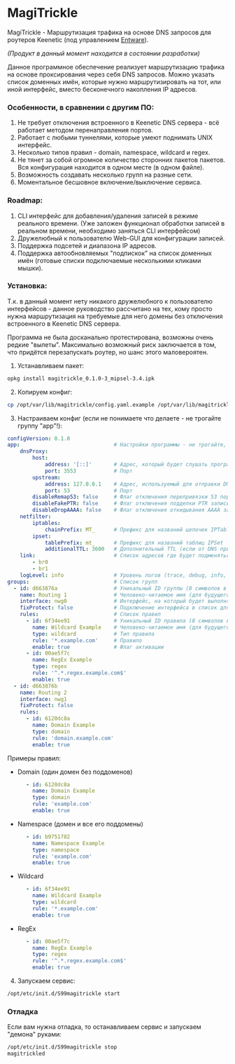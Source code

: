 # MagiTrickle

MagiTrickle - Маршрутизация трафика на основе DNS запросов для роутеров Keenetic (под управлением [Entware](https://github.com/The-BB/Entware-Keenetic)).

*(Продукт в данный момент находится в состоянии разработки)*

Данное программное обеспечение реализует маршрутизацию трафика на основе проксирования через себя DNS запросов. Можно указать список доменных имён, которые нужно маршрутизировать на тот, или иной интерфейс, вместо бесконечного накопления IP адресов. 

### Особенности, в сравнении с другим ПО:
1. Не требует отключения встроенного в Keenetic DNS сервера - всё работает методом перенаправления портов.
2. Работает с любыми туннелями, которые умеют поднимать UNIX интерфейс.
3. Несколько типов правил - domain, namespace, wildcard и regex.
4. Не тянет за собой огромное количество сторонних пакетов пакетов. Вся конфигурация находится в одном месте (в одном файле).
5. Возможность создавать несколько групп на разные сети.
6. Моментальное бесшовное включение/выключение сервиса.

### Roadmap:
1. CLI интерфейс для добавления/удаления записей в режиме реального времени. (Уже заложен функционал обработки записей в реальном времени, необходимо заняться CLI интерфейсом)
2. Дружелюбный к пользователю Web-GUI для конфигурации записей.
3. Поддержка подсетей и диапазона IP адресов.
4. Поддержка автообновляемых "подпискок" на список доменных имён (готовые списки подключаемые несколькими кликами мышки). 

### Установка:
Т.к. в данный момент нету никакого дружелюбного к пользователю интерфейсов - данное руководство рассчитано на тех, кому просто нужна маршрутизация на требуемые для него домены без отключения встроенного в Keenetic DNS сервера.

Программа не была досканально протестирована, возможны очень редкие "вылеты". Максимально возможный риск заключается в том, что придётся перезапускать роутер, но шанс этого маловероятен.

1. Устанавливаем пакет:
```bash
opkg install magitrickle_0.1.0-3_mipsel-3.4.ipk
```
2. Копируем конфиг:
```bash
cp /opt/var/lib/magitrickle/config.yaml.example /opt/var/lib/magitrickle/config.yaml
```
3. Настраиваем конфиг (если не понимаете что делаете - не трогайте группу "app"!):
```yaml
configVersion: 0.1.0
app:                              # Настройки программы - не трогайте, если не знаете что к чему
    dnsProxy:
        host:
            address: '[::]'       # Адрес, который будет слушать программа для приёма DNS запросов
            port: 3553            # Порт
        upstream:
            address: 127.0.0.1    # Адрес, используемый для отправки DNS запросов
            port: 53              # Порт
        disableRemap53: false     # Флаг отключения перепривязки 53 порта
        disableFakePTR: false     # Флаг отключения подделки PTR записи (без неё есть проблемы, может быть будет исправлено в будущем)
        disableDropAAAA: false    # Флаг отключения откидывания AAAA записей
    netfilter:
        iptables:
            chainPrefix: MT_      # Префикс для названий цепочек IPTables
        ipset:
            tablePrefix: mt_      # Префикс для названий таблиц IPSet
            additionalTTL: 3600   # Дополнительный TTL (если от DNS пришел TTL 300, то к этому числу прибавится указанный TTL)
    link:                         # Список адресов где будет подменяться DNS
        - br0
        - br1
    logLevel: info                # Уровень логов (trace, debug, info, warn, error)
groups:                           # Список групп
  - id: d663876a                  # Уникальный ID группы (8 символов в диапозоне "0123456789abcdef")
    name: Routing 1               # Человеко-читаемое имя (для будущего CLI и Web-GUI)
    interface: nwg0               # Интерфейс, на который будет выполняться маршрутизация
    fixProtect: false             # Подключение интерфейса в список для выхода в интернет (для неподдерживаемых Keenetic туннелей)
    rules:                        # Список правил
      - id: 6f34ee91              # Уникальный ID правила (8 символов в диапозоне "0123456789abcdef")
        name: Wildcard Example    # Человеко-читаемое имя (для будущего CLI и Web-GUI)
        type: wildcard            # Тип правила
        rule: '*.example.com'     # Правило
        enable: true              # Флаг активации
      - id: 00ae5f7c
        name: RegEx Example
        type: regex
        rule: '^.*.regex.example.com$'
        enable: true
  - id: d663876b
    name: Routing 2
    interface: nwg1
    fixProtect: false
    rules:
      - id: 6120dc8a
        name: Domain Example
        type: domain
        rule: 'domain.example.com'
        enable: true
```
Примеры правил:
* Domain (один домен без поддоменов)
```yaml
      - id: 6120dc8a
        name: Domain Example
        type: domain
        rule: 'example.com'
        enable: true
```
* Namespace (домен и все его поддомены)
```yaml
      - id: b9751782
        name: Namespace Example
        type: namespace
        rule: 'example.com'
        enable: true
```
* Wildcard
```yaml
      - id: 6f34ee91
        name: Wildcard Example
        type: wildcard
        rule: '*.example.com'
        enable: true
```
* RegEx
```yaml
      - id: 00ae5f7c
        name: RegEx Example
        type: regex
        rule: '^.*.regex.example.com$'
        enable: true
```
4. Запускаем сервис:
```bash
/opt/etc/init.d/S99magitrickle start
```

### Отладка
Если вам нужна отладка, то останавливаем сервис и запускаем "демона" руками:
```bash
/opt/etc/init.d/S99magitrickle stop
magitrickled
```
